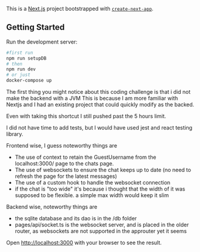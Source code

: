 This is a [Next.js](https://nextjs.org/) project bootstrapped with [`create-next-app`](https://github.com/vercel/next.js/tree/canary/packages/create-next-app).

## Getting Started

Run the development server:

```bash
#first run
npm run setupDB
# then
npm run dev
# or just
docker-compose up
```

The first thing you might notice about this coding challenge is that i did not make the backend with a JVM
This is because I am more familiar with Nextjs and I had an existing project that could quickly modify as the backed.

Even with taking this shortcut I still pushed past the 5 hours limit.

I did not have time to add tests, but I would have used jest and react testing library.

Frontend wise, I guess noteworthy things are
* The use of context to retain the GuestUsername from the localhost:3000/ page to the chats page. 
* The use of websockets to ensure the chat keeps up to date (no need to refresh the page for the latest messages)
* The use of a custom hook to handle the websocket connection
* if the chat is "too wide" it's because i thought that the width of it was supposed to be flexible. 
a simple max width would keep it slim  

Backend wise, noteworthy things are
* the sqlite database and its dao is in the /db folder
* pages/api/socket.ts is the websocket server, and is placed in the older router, as websockets are not supported in the approuter yet it seems




Open [http://localhost:3000](http://localhost:3000) with your browser to see the result.
